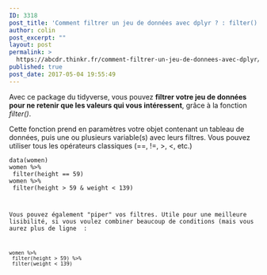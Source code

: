 ```yaml
---
ID: 3318
post_title: 'Comment filtrer un jeu de données avec dplyr ? : filter()'
author: colin
post_excerpt: ""
layout: post
permalink: >
  https://abcdr.thinkr.fr/comment-filtrer-un-jeu-de-donnees-avec-dplyr/
published: true
post_date: 2017-05-04 19:55:49
---
```

<p>Avec ce package du tidyverse, vous pouvez <strong>filtrer votre jeu de données pour ne retenir que les valeurs qui vous intéressent</strong>, grâce à la fonction <em>filter()</em>.</p><p>Cette fonction prend en paramètres votre objet contenant un tableau de données, puis une ou plusieurs variable(s) avec leurs filtres. Vous pouvez utiliser tous les opérateurs classiques (==, !=, &gt;, &lt;, etc.)</p><p> <pre><code>data(women)<br />women %&gt;%<br /> filter(height == 59)<br />women %&gt;%<br /> filter(height &gt; 59 &amp; weight &lt; 139)</pre> </p><p>Vous pouvez également "piper" vos filtres. Utile pour une meilleure lisibilité, si vous voulez combiner beaucoup de conditions (mais vous aurez plus de ligne  :</p><p> <pre><code>women %&gt;%<br /> filter(height &gt; 59) %&gt;%<br /> filter(weight &lt; 139)</pre> </p>